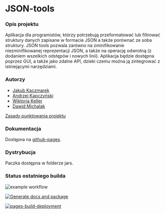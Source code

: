 # JSON-tools

### Opis projektu
Aplikacja dla programistów, którzy potrzebują przeformatować lub filtrować struktury danych zapisane w formacie JSON a także porównać ze soba struktury. JSON tools pozwala zarówno na zminifikowanie niezminifikowanej reprezentacji JSON, a także na operację odwrotną (z dodaniem wszelkich odstępów i nowych linii). Aplikacja będzie dostępna poprzez GUI, a także jako zdalne API, dzieki czemu można ją zintegrować z istniejącymi narzędziami.


### Autorzy
* [Jakub Kaczmarek](https://github.com/kaczmaro)
* [Andrzej Kapczyński](https://github.com/Endrju00)
* [Wiktoria Keller](https://github.com/wiktoriakeller)
* [Dawid Michalak](https://github.com/DawidMichalak)


[Zasady punktowania projektu](https://docs.google.com/spreadsheets/d/e/2PACX-1vTn6j3M8pmGEzrsQk8mXse7lVHUdhYWkfxbkQiYI23rBtwM4N3bWw0qtupW-gesfCkcYasnZ-eEXl-F/pubhtml)

### Dokumentacja
Dostępna na [github-pages](https://endrju00.github.io/JSON-tools/).

### Dystrybucja
Paczka dostępna w folderze jars.

### Status ostatniego builda
![example workflow](https://github.com/Endrju00/JSON-tools/actions/workflows/ci.yml/badge.svg)

[![Generate docs and package](https://github.com/Endrju00/JSON-tools/actions/workflows/docs.yml/badge.svg)](https://github.com/Endrju00/JSON-tools/actions/workflows/docs.yml)

[![pages-build-deployment](https://github.com/Endrju00/JSON-tools/actions/workflows/pages/pages-build-deployment/badge.svg)](https://github.com/Endrju00/JSON-tools/actions/workflows/pages/pages-build-deployment)
